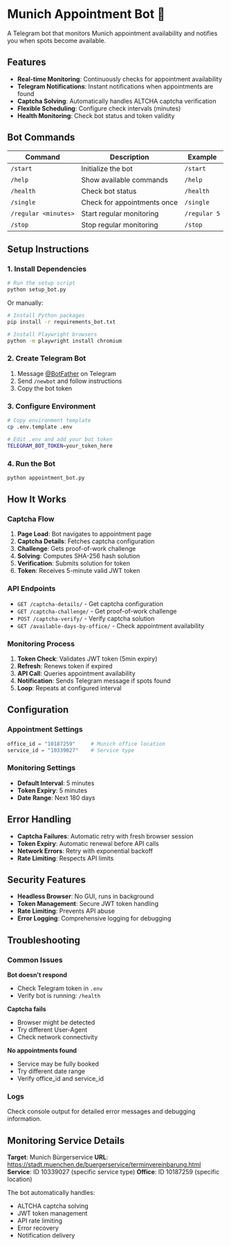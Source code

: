 # Munich Appointment Bot 🤖

A Telegram bot that monitors Munich appointment availability and notifies you when spots become available.

## Features

- **Real-time Monitoring**: Continuously checks for appointment availability
- **Telegram Notifications**: Instant notifications when appointments are found
- **Captcha Solving**: Automatically handles ALTCHA captcha verification
- **Flexible Scheduling**: Configure check intervals (minutes)
- **Health Monitoring**: Check bot status and token validity

## Bot Commands

| Command | Description | Example |
|---------|-------------|---------|
| `/start` | Initialize the bot | `/start` |
| `/help` | Show available commands | `/help` |
| `/health` | Check bot status | `/health` |
| `/single` | Check for appointments once | `/single` |
| `/regular <minutes>` | Start regular monitoring | `/regular 5` |
| `/stop` | Stop regular monitoring | `/stop` |

## Setup Instructions

### 1. Install Dependencies

```bash
# Run the setup script
python setup_bot.py
```

Or manually:
```bash
# Install Python packages
pip install -r requirements_bot.txt

# Install Playwright browsers
python -m playwright install chromium
```

### 2. Create Telegram Bot

1. Message [@BotFather](https://t.me/botfather) on Telegram
2. Send `/newbot` and follow instructions
3. Copy the bot token

### 3. Configure Environment

```bash
# Copy environment template
cp .env.template .env

# Edit .env and add your bot token
TELEGRAM_BOT_TOKEN=your_token_here
```

### 4. Run the Bot

```bash
python appointment_bot.py
```

## How It Works

### Captcha Flow
1. **Page Load**: Bot navigates to appointment page
2. **Captcha Details**: Fetches captcha configuration
3. **Challenge**: Gets proof-of-work challenge
4. **Solving**: Computes SHA-256 hash solution
5. **Verification**: Submits solution for token
6. **Token**: Receives 5-minute valid JWT token

### API Endpoints
- `GET /captcha-details/` - Get captcha configuration
- `GET /captcha-challenge/` - Get proof-of-work challenge  
- `POST /captcha-verify/` - Verify captcha solution
- `GET /available-days-by-office/` - Check appointment availability

### Monitoring Process
1. **Token Check**: Validates JWT token (5min expiry)
2. **Refresh**: Renews token if expired
3. **API Call**: Queries appointment availability
4. **Notification**: Sends Telegram message if spots found
5. **Loop**: Repeats at configured interval

## Configuration

### Appointment Settings
```python
office_id = "10187259"     # Munich office location
service_id = "10339027"    # Service type
```

### Monitoring Settings
- **Default Interval**: 5 minutes
- **Token Expiry**: 5 minutes
- **Date Range**: Next 180 days

## Error Handling

- **Captcha Failures**: Automatic retry with fresh browser session
- **Token Expiry**: Automatic renewal before API calls
- **Network Errors**: Retry with exponential backoff
- **Rate Limiting**: Respects API limits

## Security Features

- **Headless Browser**: No GUI, runs in background
- **Token Management**: Secure JWT token handling
- **Rate Limiting**: Prevents API abuse
- **Error Logging**: Comprehensive logging for debugging

## Troubleshooting

### Common Issues

**Bot doesn't respond**
- Check Telegram token in `.env`
- Verify bot is running: `/health`

**Captcha fails**
- Browser might be detected
- Try different User-Agent
- Check network connectivity

**No appointments found**
- Service may be fully booked
- Try different date range
- Verify office_id and service_id

### Logs
Check console output for detailed error messages and debugging information.

## Monitoring Service Details

**Target**: Munich Bürgerservice
**URL**: https://stadt.muenchen.de/buergerservice/terminvereinbarung.html
**Service**: ID 10339027 (specific service type)
**Office**: ID 10187259 (specific location)

The bot automatically handles:
- ALTCHA captcha solving
- JWT token management
- API rate limiting
- Error recovery
- Notification delivery